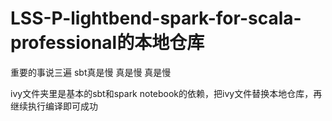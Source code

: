 # LSS-P-lightbend-spark-for-scala-professional的本地仓库
重要的事说三遍 sbt真是慢 真是慢 真是慢

ivy文件夹里是基本的sbt和spark notebook的依赖，把ivy文件替换本地仓库，再继续执行编译即可成功

